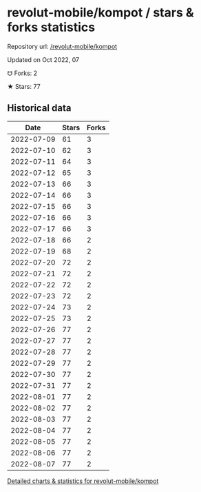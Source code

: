 # revolut-mobile/kompot / stars & forks statistics

Repository url: [/revolut-mobile/kompot](https://github.com/revolut-mobile/kompot)

Updated on Oct 2022, 07

☋ Forks: 2

★ Stars: 77

## Historical data
| Date | Stars | Forks |
|------|-------|-------|
| 2022-07-09 | 61 | 3 | 
| 2022-07-10 | 62 | 3 | 
| 2022-07-11 | 64 | 3 | 
| 2022-07-12 | 65 | 3 | 
| 2022-07-13 | 66 | 3 | 
| 2022-07-14 | 66 | 3 | 
| 2022-07-15 | 66 | 3 | 
| 2022-07-16 | 66 | 3 | 
| 2022-07-17 | 66 | 3 | 
| 2022-07-18 | 66 | 2 | 
| 2022-07-19 | 68 | 2 | 
| 2022-07-20 | 72 | 2 | 
| 2022-07-21 | 72 | 2 | 
| 2022-07-22 | 72 | 2 | 
| 2022-07-23 | 72 | 2 | 
| 2022-07-24 | 73 | 2 | 
| 2022-07-25 | 73 | 2 | 
| 2022-07-26 | 77 | 2 | 
| 2022-07-27 | 77 | 2 | 
| 2022-07-28 | 77 | 2 | 
| 2022-07-29 | 77 | 2 | 
| 2022-07-30 | 77 | 2 | 
| 2022-07-31 | 77 | 2 | 
| 2022-08-01 | 77 | 2 | 
| 2022-08-02 | 77 | 2 | 
| 2022-08-03 | 77 | 2 | 
| 2022-08-04 | 77 | 2 | 
| 2022-08-05 | 77 | 2 | 
| 2022-08-06 | 77 | 2 | 
| 2022-08-07 | 77 | 2 | 


[Detailed charts & statistics for revolut-mobile/kompot](https://reviewgithub.com/rep/revolut-mobile/kompot)
